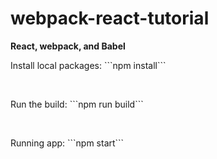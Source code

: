 # webpack-react-tutorial <br />
<strong>React, webpack, and Babel</strong> <br />
<p>Install local packages: ```npm install```</p> <br />
<p>Run the build: ```npm run build```</p> <br />
<p>Running app: ```npm start```</p> <br />
